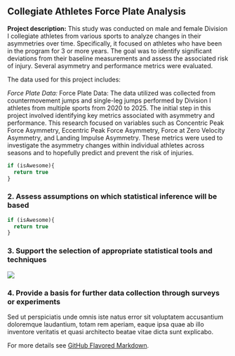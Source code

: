 ## Collegiate Athletes Force Plate Analysis

**Project description:** This study was conducted on male and female Division I collegiate athletes from various sports to analyze changes in their asymmetries over time. Specifically, it focused on athletes who have been in the program for 3 or more years. The goal was to identify significant deviations from their baseline measurements and assess the associated risk of injury. Several asymmetry and performance metrics were evaluated.

The data used for this project includes:

*Force Plate Data:* Force Plate Data: The data utilized was collected from countermovement jumps and single-leg jumps performed by Division I athletes from multiple sports from 2020 to 2025. The initial step in this project involved identifying key metrics associated with asymmetry and performance. This research focused on variables such as Concentric Peak Force Asymmetry, Eccentric Peak Force Asymmetry, Force at Zero Velocity Asymmetry, and Landing Impulse Asymmetry. These metrics were used to investigate the asymmetry changes within individual athletes across seasons and to hopefully predict and prevent the risk of injuries.
```javascript
if (isAwesome){
  return true
}
```

### 2. Assess assumptions on which statistical inference will be based

```javascript
if (isAwesome){
  return true
}
```

### 3. Support the selection of appropriate statistical tools and techniques

<img src="images/dummy_thumbnail.jpg?raw=true"/>

### 4. Provide a basis for further data collection through surveys or experiments

Sed ut perspiciatis unde omnis iste natus error sit voluptatem accusantium doloremque laudantium, totam rem aperiam, eaque ipsa quae ab illo inventore veritatis et quasi architecto beatae vitae dicta sunt explicabo. 

For more details see [GitHub Flavored Markdown](https://guides.github.com/features/mastering-markdown/).
